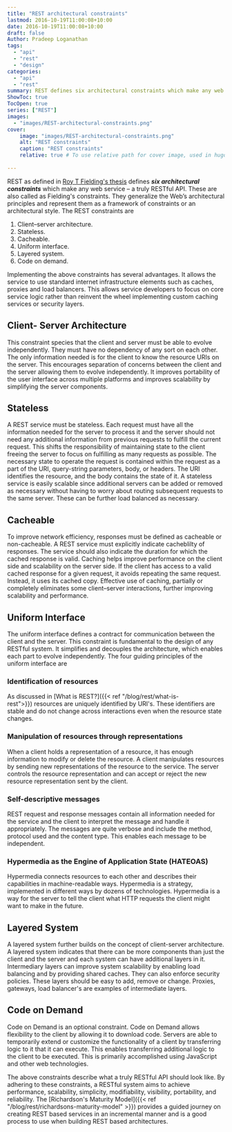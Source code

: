 ```yaml
---
title: "REST architectural constraints"
lastmod: 2016-10-19T11:00:08+10:00
date: 2016-10-19T11:00:08+10:00
draft: false
Author: Pradeep Loganathan
tags: 
  - "api"
  - "rest"
  - "design"
categories: 
  - "api"
  - "rest"
summary: REST defines six architectural constraints which make any web service – a truly RESTful API. These are also called as Fielding's constraints. They generalize the Web’s architectural principles and represent them as a framework of constraints or an architectural style.
ShowToc: true
TocOpen: true
series: ["REST"]
images:
  - "images/REST-architectural-constraints.png"
cover:
    image: "images/REST-architectural-constraints.png"
    alt: "REST constraints"
    caption: "REST constraints"
    relative: true # To use relative path for cover image, used in hugo Page-bundles
 
---
```


REST as defined in [Roy T Fielding's thesis](http://www.ics.uci.edu/~fielding/pubs/dissertation/top.htm) defines **_six architectural constraints_** which make any web service – a truly RESTful API. These are also called as Fielding's constraints. They generalize the Web’s architectural principles and represent them as a framework of constraints or an architectural style. The REST constraints are

1. Client–server architecture.
2. Stateless.
3. Cacheable.
4. Uniform interface.
5. Layered system.
6. Code on demand.

Implementing the above constraints has several advantages. It allows the service to use standard internet infrastructure elements such as caches, proxies and load balancers. This allows service developers to focus on core service logic rather than reinvent the wheel implementing custom caching services or security layers.

## Client- Server Architecture

This constraint species that the client and server must be able to evolve independently. They must have no dependency of any sort on each other. The only information needed is for the client to know the resource URIs on the server. This encourages separation of concerns between the client and the server allowing them to evolve independently. It improves portability of the user interface across multiple platforms and improves scalability by simplifying the server components.

## Stateless

A REST service must be stateless. Each request must have all the information needed for the server to process it and the server should not need any additional information from previous requests to fulfill the current request. This shifts the responsibility of maintaining state to the client freeing the server to focus on fulfilling as many requests as possible. The necessary state to operate the request is contained within the request as a part of the URI, query-string parameters, body, or headers. The URI identifies the resource, and the body contains the state of it. A stateless service is easily scalable since additional servers can be added or removed as necessary without having to worry about routing subsequent requests to the same server. These can be further load balanced as necessary. 

## Cacheable

To improve network efficiency, responses must be defined as cacheable or non-cacheable. A REST service must explicitly indicate cacheblilty of responses. The service should also indicate the duration for which the cached response is valid. Caching helps improve performance on the client side and scalability on the server side. If the client has access to a valid cached response for a given request, it avoids repeating the same request. Instead, it uses its cached copy. Effective use of caching, partially or completely eliminates some client–server interactions, further improving scalability and performance.

## Uniform Interface

The uniform interface defines a contract for communication between the client and the server. This constraint is fundamental to the design of any RESTful system. It simplifies and decouples the architecture, which enables each part to evolve independently. The four guiding principles of the uniform interface are

### Identification of resources

As discussed in [What is REST?]({{< ref "/blog/rest/what-is-rest">}}) resources are uniquely identified by URI's. These identifiers are stable and do not change across interactions even when the resource state changes.

### Manipulation of resources through representations

When a client holds a representation of a resource, it has enough information to modify or delete the resource. A client manipulates resources by sending new representations of the resource to the service. The server controls the resource representation and can accept or reject the  new resource representation sent by the client.

### Self-descriptive messages

REST request and response messages contain all information needed for the service and the client to interpret the message and handle it appropriately. The messages are quite verbose and include the method, protocol used and the content type. This enables each message to be independent.

### Hypermedia as the Engine of Application State (HATEOAS)

Hypermedia connects resources to each other and describes their capabilities in machine-readable ways. Hypermedia is a strategy, implemented in different ways by dozens of technologies. Hypermedia is a way for the server to tell the client what HTTP requests the client might want to make in the future.

## Layered System

A layered system further builds on the concept of client-server architecture. A layered system indicates that there can be more components than just the client and the server and each system can have additional layers in it. Intermediary layers can improve system scalability by enabling load balancing and by providing shared caches. They can also enforce security policies. These layers should be easy to add, remove or change. Proxies, gateways, load balancer's are examples of intermediate layers.

## Code on Demand

Code on Demand is an optional constraint. Code on Demand allows flexibility to the client by allowing it to download code. Servers are able to temporarily extend or customize the functionality of a client by transferring logic to it that it can execute. This enables transferring additional logic to the client to be executed. This is primarily accomplished using JavaScript and other web technologies.

The above constraints describe what a truly RESTful API should look like. By adhering to these constraints, a RESTful system aims to achieve performance, scalability, simplicity, modifiability, visibility, portability, and reliability. The [Richardson's Maturity Model]({{< ref "/blog/rest/richardsons-maturity-model" >}}) provides a guided journey on creating REST based services in an incremental manner and is a good process to use when building REST based architectures.
